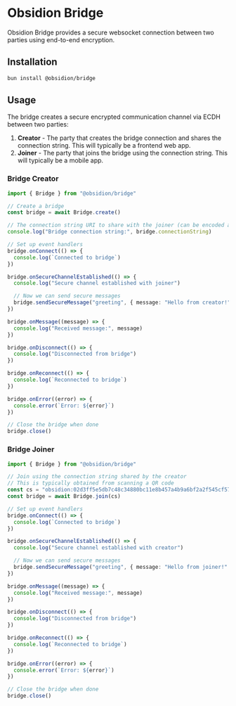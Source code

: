 # Obsidion Bridge

Obsidion Bridge provides a secure websocket connection between two parties using end-to-end encryption.

## Installation

```bash
bun install @obsidion/bridge
```

## Usage

The bridge creates a secure encrypted communication channel via ECDH between two parties:

1. **Creator** - The party that creates the bridge connection and shares the connection string. This will typically be a frontend web app.
2. **Joiner** - The party that joins the bridge using the connection string. This will typically be a mobile app.

### Bridge Creator

```typescript
import { Bridge } from "@obsidion/bridge"

// Create a bridge
const bridge = await Bridge.create()

// The connection string URI to share with the joiner (can be encoded as a QR code)
console.log("Bridge connection string:", bridge.connectionString)

// Set up event handlers
bridge.onConnect(() => {
  console.log(`Connected to bridge`)
})

bridge.onSecureChannelEstablished(() => {
  console.log("Secure channel established with joiner")

  // Now we can send secure messages
  bridge.sendSecureMessage("greeting", { message: "Hello from creator!" })
})

bridge.onMessage((message) => {
  console.log("Received message:", message)
})

bridge.onDisconnect(() => {
  console.log("Disconnected from bridge")
})

bridge.onReconnect(() => {
  console.log(`Reconnected to bridge`)
})

bridge.onError((error) => {
  console.error(`Error: ${error}`)
})

// Close the bridge when done
bridge.close()
```

### Bridge Joiner

```typescript
import { Bridge } from "@obsidion/bridge"

// Join using the connection string shared by the creator
// This is typically obtained from scanning a QR code
const cs = "obsidion:02d3ff5e5db7c48c34880bc11e8b457a4b9a6bf2a2f545cf575eb941b08f04adc4?d=localhost"
const bridge = await Bridge.join(cs)

// Set up event handlers
bridge.onConnect(() => {
  console.log(`Connected to bridge`)
})

bridge.onSecureChannelEstablished(() => {
  console.log("Secure channel established with creator")

  // Now we can send secure messages
  bridge.sendSecureMessage("greeting", { message: "Hello from joiner!" })
})

bridge.onMessage((message) => {
  console.log("Received message:", message)
})

bridge.onDisconnect(() => {
  console.log("Disconnected from bridge")
})

bridge.onReconnect(() => {
  console.log(`Reconnected to bridge`)
})

bridge.onError((error) => {
  console.error(`Error: ${error}`)
})

// Close the bridge when done
bridge.close()
```
